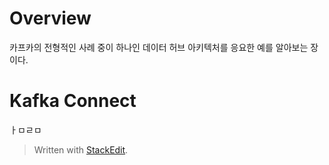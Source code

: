 # Overview

카프카의 전형적인 사례 중이 하나인 데이터 허브 아키텍처를 응요한 예를
알아보는 장이다. 

# Kafka Connect

ㅏㅁㄹㅁ

> Written with [StackEdit](https://stackedit.io/).
<!--stackedit_data:
eyJoaXN0b3J5IjpbNzgyNDIxOTAxLC03NDg2MTExM119
-->